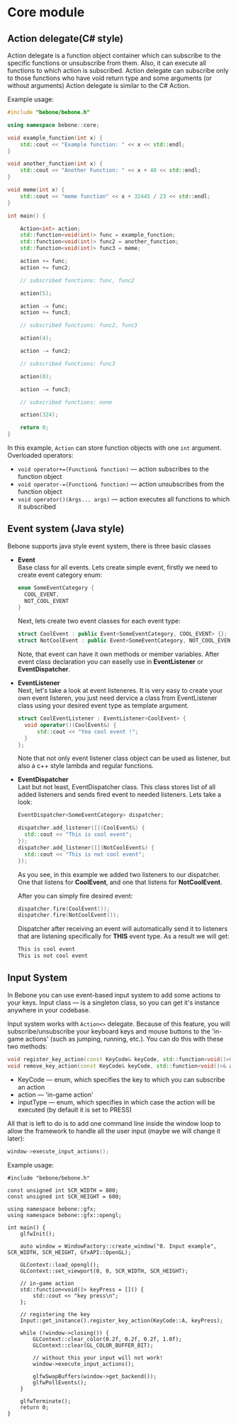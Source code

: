 # Core module

## Action delegate(C# style)
Action delegate is a function object container which can subscribe to the specific functions or unsubscribe from them. Also, it can execute all functions to which action is subscribed. Action delegate can subscribe only to those functions who have void return type and some arguments (or without arguments) Action delegate is similar to the C# Action.

Example usage:
```c++
#include "bebone/bebone.h"

using namespace bebone::core;

void example_function(int x) {
    std::cout << "Example function: " << x << std::endl;
}

void another_function(int x) {
    std::cout << "Another Function: " << x + 40 << std::endl;
}

void meme(int x) {
    std::cout << "meme function" << x + 32445 / 23 << std::endl;
}

int main() {

    Action<int> action;
    std::function<void(int)> func = example_function;
    std::function<void(int)> func2 = another_function;
    std::function<void(int)> func3 = meme;

    action += func;
    action += func2;

    // subscribed functions: func, func2

    action(5);

    action -= func;
    action += func3;

    // subscribed functions: func2, func3

    action(4);

    action -= func2;

    // subscribed functions: func3

    action(0);

    action -= func3;

    // subscribed functions: none

    action(324);

    return 0;
}
```
In this example, ```Action``` can store function objects with one ```int``` argument. Overloaded operators:
* ```void operator+=(Function& function)``` — action subscribes to the function object
* ```void operator-=(Function& function)``` — action unsubscribes from the function object
* ```void operator()(Args... args)``` — action executes all functions to which it subscribed

## Event system (Java style)
Bebone supports java style event system, there is three basic classes
* **Event**<br> 
  Base class for all events. Lets create simple event, firstly we need to create event category enum:
  ```c++
  enum SomeEventCategory {
    COOL_EVENT,
    NOT_COOL_EVENT
  }
  ```
  Next, lets create two event classes for each event type:
  ```c++
  struct CoolEvent : public Event<SomeEventCategory, COOL_EVENT> {};
  struct NotCoolEvent : public Event<SomeEventCategory, NOT_COOL_EVENT> {};
  ```
  Note, that event can have it own methods or member variables. After event class declaration you can easelly use in **EventListener** or **EventDispatcher**.
* **EventListener**<br>
  Next, let's take a look at event listeneres. It is very easy to create your own event listeren, you just need dervice a class from 
  EventListener class using your desired event type as template argument.
  ```c++
  struct CoolEventListener : EventListener<CoolEvent> {
    void operator()(CoolEvent&) {
        std::cout << "Yea cool event !";
    }
  };
  ```
  Note that not only event listener class object can be used as listener, but also a c++ style lambda and regular functions.
* **EventDispatcher**<br>
  Last but not least, EventDispatcher class. This class stores list of all added listeners and sends fired event to needed listeners. Lets take a look:
  ```c++
  EventDispatcher<SomeEventCategory> dispatcher;

  dispatcher.add_listener([](CoolEvent&) {
    std::cout << "This is cool event";
  });
  dispatcher.add_listener([](NotCoolEvent&) {
    std::cout << "This is not cool event";
  });
  ```
  As you see, in this example we added two listeners to our dispatcher. One that listens for **CoolEvent**, and one that listens for **NotCoolEvent**.

  After you can simply fire desired event:
  ```c++
  dispatcher.fire(CoolEvent());
  dispatcher.fire(NotCoolEvent());
  ```

  Dispatcher after receiving an event will automatically send it to listeners that are listening specifically for **THIS** event type. As a result we will get:

  ```bash
  This is cool event
  This is not cool event
  ```

## Input System
In Bebone you can use event-based input system to add some actions to your keys. Input class — is a singleton class, so you can get it's instance anywhere in your codebase.

Input system works with ```Action<>``` delegate. Because of this feature, you will subscribe/unsubscribe your keyboard keys and mouse buttons to the 'in-game actions' (such as jumping, running, etc.). You can do this with these two methods:
```c++
void register_key_action(const KeyCode& keyCode, std::function<void()>& action, const InputType& inputType = InputType::PRESS);
void remove_key_action(const KeyCode& keyCode, std::function<void()>& action, const InputType& inputType = InputType::PRESS);
```
* KeyCode — enum, which specifies the key to which you can subscribe an action
* action — 'in-game action'
* inputType — enum, which specifies in which case the action will be executed (by default it is set to PRESS)

All that is left to do is to add one command line inside the window loop to allow the framework to handle all the user input (maybe we will change it later):
```c++
window->execute_input_actions();
```

Example usage:
```с++
#include "bebone/bebone.h"

const unsigned int SCR_WIDTH = 800;
const unsigned int SCR_HEIGHT = 600;

using namespace bebone::gfx;
using namespace bebone::gfx::opengl;

int main() {
    glfwInit();

    auto window = WindowFactory::create_window("0. Input example", SCR_WIDTH, SCR_HEIGHT, GfxAPI::OpenGL);

    GLContext::load_opengl();
    GLContext::set_viewport(0, 0, SCR_WIDTH, SCR_HEIGHT);

    // in-game action
    std::function<void()> keyPress = []() {
        std::cout << "key press\n";
    };

    // registering the key
    Input::get_instance().register_key_action(KeyCode::A, keyPress);

    while (!window->closing()) {
        GLContext::clear_color(0.2f, 0.2f, 0.2f, 1.0f);
        GLContext::clear(GL_COLOR_BUFFER_BIT);

        // without this your input will not work!
        window->execute_input_actions();

        glfwSwapBuffers(window->get_backend());
        glfwPollEvents();
    }

    glfwTerminate();
    return 0;
}
```